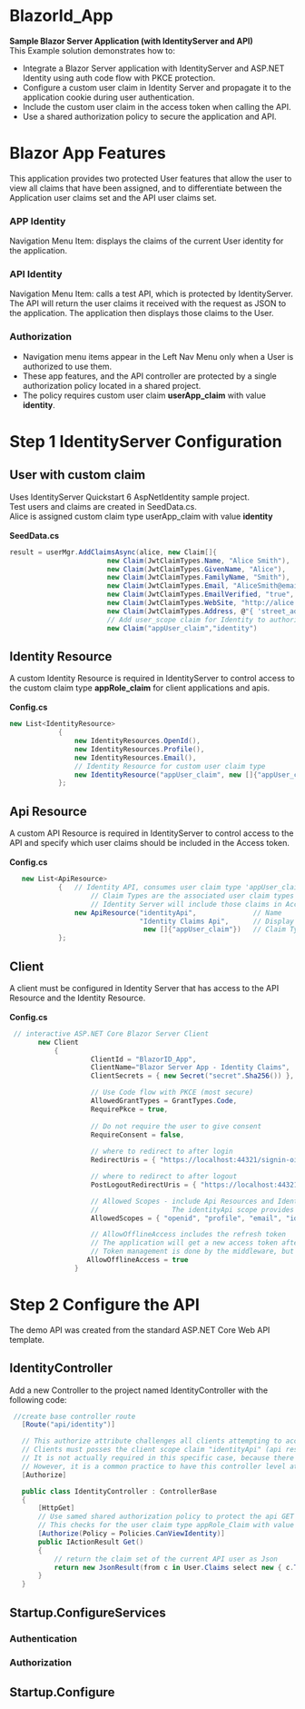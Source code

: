 # BlazorId_App
**Sample Blazor Server Application (with IdentityServer and API)<br/>**
This Example solution demonstrates how to:
* Integrate a Blazor Server application with IdentityServer and ASP.NET Identity using auth code flow with PKCE protection.
* Configure a custom user claim in Identity Server and propagate it to the application cookie during user authentication.
* Include the custom user claim in the access token when calling the API.
* Use a shared authorization policy to secure the application and API.

# Blazor App Features
This application provides two protected User features that allow the user to view all claims that have been assigned, and to differentiate between the Application user claims set and the API user claims set.
### APP Identity 
Navigation Menu Item: displays the claims of the current User identity for the application.<br/> 
### API Identity 
Navigation Menu Item: calls a test API, which is protected by IdentityServer. The API will return the user claims it received with the request as JSON to the application. The application then displays those claims to the User. 
### Authorization
* Navigation menu items appear in the Left Nav Menu only when a User is authorized to use them. 
* These app features, and the API controller are protected by a single authorization policy located in a shared project.
* The policy requires custom user claim **userApp_claim** with value **identity**.

# Step 1 IdentityServer Configuration

## User with custom claim
Uses IdentityServer Quickstart 6 AspNetIdentity sample project.<br/>
Test users and claims are created in SeedData.cs. <br/>
Alice is assigned custom claim type userApp_claim with value **identity**<br/><br/>
**SeedData.cs**<br/>
```c#
result = userMgr.AddClaimsAsync(alice, new Claim[]{
                        new Claim(JwtClaimTypes.Name, "Alice Smith"),
                        new Claim(JwtClaimTypes.GivenName, "Alice"),
                        new Claim(JwtClaimTypes.FamilyName, "Smith"),
                        new Claim(JwtClaimTypes.Email, "AliceSmith@email.com"),
                        new Claim(JwtClaimTypes.EmailVerified, "true", ClaimValueTypes.Boolean),
                        new Claim(JwtClaimTypes.WebSite, "http://alice.com"),
                        new Claim(JwtClaimTypes.Address, @"{ 'street_address': 'One Hacker Way', 'locality': 'Heidelberg', 'postal_code': 69118, 'country': 'Germany' }", IdentityServer4.IdentityServerConstants.ClaimValueTypes.Json),
                        // Add user_scope claim for Identity to authorize UI and API actions. Alice has this claim, Bob does not.
                        new Claim("appUser_claim","identity")

```

## Identity Resource
A custom Identity Resource is required in IdentityServer to control access to the custom claim type **appRole_claim**  for client applications and apis.<br/><br/>
**Config.cs**<br/>
```c#
new List<IdentityResource>
            {
                new IdentityResources.OpenId(),
                new IdentityResources.Profile(),
                new IdentityResources.Email(),
                // Identity Resource for custom user claim type
                new IdentityResource("appUser_claim", new []{"appUser_claim"})
            };
```

## Api Resource
A custom API Resource is required in IdentityServer to control access to the API and specify which user claims should be included in the Access token.
<br/><br/>
**Config.cs**<br/>
```c#
   new List<ApiResource>
            {   // Identity API, consumes user claim type 'appUser_claim'
                    // Claim Types are the associated user claim types required by this resource (api).
                    // Identity Server will include those claims in Access tokens for this resource when available.
                new ApiResource("identityApi",              // Name
                                "Identity Claims Api",      // Display Name
                                 new []{"appUser_claim"})   // Claim Types
            };
```

## Client
A client must be configured in Identity Server that has access to the API Resource and the Identity Resource.<br/><br/>
**Config.cs**<br/>
```c#
 // interactive ASP.NET Core Blazor Server Client
       new Client
           {
                    ClientId = "BlazorID_App",
                    ClientName="Blazor Server App - Identity Claims",
                    ClientSecrets = { new Secret("secret".Sha256()) },

                    // Use Code flow with PKCE (most secure)
                    AllowedGrantTypes = GrantTypes.Code,
                    RequirePkce = true,
                    
                    // Do not require the user to give consent
                    RequireConsent = false,                   
                
                    // where to redirect to after login
                    RedirectUris = { "https://localhost:44321/signin-oidc" },

                    // where to redirect to after logout
                    PostLogoutRedirectUris = { "https://localhost:44321/signout-callback-oidc" },

                    // Allowed Scopes - include Api Resources and Identity Resources that may be accessed by this client
                    //                  The identityApi scope provides access to the API, the appUser_claim scope provides access to the custom Identity Resource
                    AllowedScopes = { "openid", "profile", "email", "identityApi","appUser_claim" },

                    // AllowOfflineAccess includes the refresh token
                    // The application will get a new access token after the old one expires without forcing the user to sign in again.
                    // Token management is done by the middleware, but the client must be allowed access here and the offline_access scope must be added in the OIDC settings in client Startup.ConfigureServices
                   AllowOfflineAccess = true
                }
 ```
 
 # Step 2 Configure the API
 The demo API was created from the standard ASP.NET Core Web API template.
 ## IdentityController
 Add a new Controller to the project named IdentityController with the following code:
 ```c#
  //create base controller route
    [Route("api/identity")]

    // This authorize attribute challenges all clients attempting to access all controller methods.
    // Clients must posses the client scope claim "identityApi" (api resource in IdentityServer)
    // It is not actually required in this specific case, because there is only one method and it has its own Authorize attribute.
    // However, it is a common practice to have this controller level attribute to ensure that Identity Server is protecting the entire controller, including methods that may be added in the future.
    [Authorize]

    public class IdentityController : ControllerBase
    {
        [HttpGet]
        // Use samed shared authorization policy to protect the api GET method that is used to protect the application feature
        // This checks for the user claim type appRole_Claim with value "identity".
        [Authorize(Policy = Policies.CanViewIdentity)]
        public IActionResult Get()
        {
            // return the claim set of the current API user as Json
            return new JsonResult(from c in User.Claims select new { c.Type, c.Value });
        }
    }
 
 ```
 
 
 ## Startup.ConfigureServices
 ### Authentication
 ### Authorization
 ## Startup.Configure
